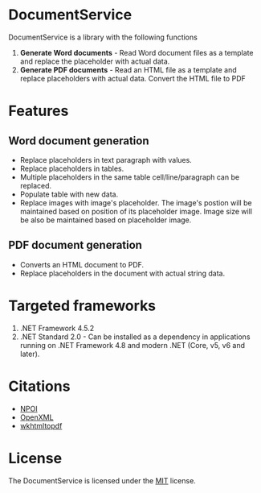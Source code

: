 # DocumentService
DocumentService is a library with the following functions
1. **Generate Word documents** - Read Word document files as a template and replace the placeholder with actual data.
2. **Generate PDF documents** - Read an HTML file as a template and replace placeholders with actual data. Convert the HTML file to PDF

# Features

## Word document generation
- Replace placeholders in text paragraph with values.
- Replace placeholders in tables.
- Multiple placeholders in the same table cell/line/paragraph can be replaced.
- Populate table with new data.
- Replace images with image's placeholder. The image's postion will be maintained based on position of its placeholder image. Image size will be also be maintained based on placeholder image.

## PDF document generation
- Converts an HTML document to PDF.
- Replace placeholders in the document with actual string data.

# Targeted frameworks
1. .NET Framework 4.5.2
2. .NET Standard 2.0 - Can be installed as a dependency in applications running on .NET Framework 4.8 and modern .NET (Core, v5, v6 and later).

# Citations
- [NPOI](https://github.com/nissl-lab/npoi)
- [OpenXML](https://github.com/dotnet/Open-XML-SDK)
- [wkhtmltopdf](https://wkhtmltopdf.org/)

# License
The DocumentService is licensed under the [MIT](https://github.com/OsmosysSoftware/document-service/blob/main/LICENSE) license.